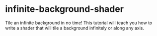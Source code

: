# infinite-background-shader
Tile an infinite background in no time! This tutorial will teach you how to write a shader that will tile a background infinitely or along any axis.
